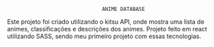                                    ANIME DATABASE

Este projeto foi criado utilizando o kitsu API, onde mostra uma lista de animes, classificações e descrições dos animes. Projeto
feito em react utilizando SASS, sendo meu primeiro projeto com essas tecnologias.
